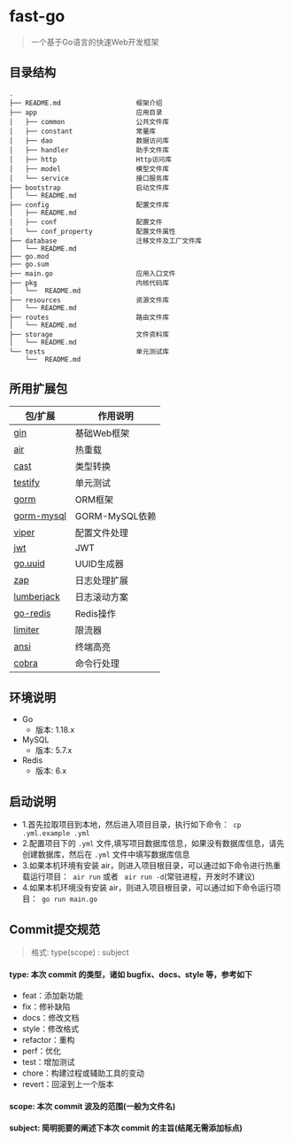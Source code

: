 # fast-go

> 一个基于Go语言的快速Web开发框架

## 目录结构

```
.
├── README.md                   框架介绍
├── app                         应用目录
│   ├── common                  公共文件库
│   ├── constant                常量库
│   ├── dao                     数据访问库
│   ├── handler                 助手文件库
│   ├── http                    Http访问库
│   ├── model                   模型文件库
│   └── service                 接口服务库
├── bootstrap                   启动文件库
│   └── README.md
├── config                      配置文件库
│   ├── README.md
│   ├── conf                    配置文件
│   └── conf_property           配置文件属性
├── database                    迁移文件及工厂文件库
│   └── README.md
├── go.mod
├── go.sum
├── main.go                     应用入口文件
├── pkg                         内核代码库
│   └──  README.md
├── resources                   资源文件库
│   └── README.md
├── routes                      路由文件库
│   └── README.md
├── storage                     文件资料库
│   └── README.md
└── tests                       单元测试库
    └──  README.md

```

## 所用扩展包

| 包/扩展                                                  | 作用说明         |
|-------------------------------------------------------|--------------|
| [gin](https://github.com/gin-gonic/gin)               | 基础Web框架      |
| [air](https://github.com/cosmtrek/air)                | 热重载          |
| [cast](https://github.com/spf13/cast)                 | 类型转换         |
| [testify](https://github.com/stretchr/testify)        | 单元测试         |
| [gorm](https://github.com/go-gorm/gorm)               | ORM框架        |
| [gorm-mysql](https://github.com/go-gorm/mysql)        | GORM-MySQL依赖 |
| [viper](https://github.com/spf13/viper)               | 配置文件处理       |
| [jwt](https://github.com/dgrijalva/jwt-go)            | JWT          |
| [go.uuid](https://github.com/satori/go.uuid)          | UUID生成器      |
| [zap](https://github.com/uber-go/zap)                 | 日志处理扩展       |
| [lumberjack](https://github.com/natefinch/lumberjack) | 日志滚动方案       |
| [go-redis](https://github.com/go-redis/redis)         | Redis操作      |
| [limiter](https://github.com/ulule/limiter)           | 限流器          |
| [ansi](https://github.com/mgutz/ansi)                 | 终端高亮         |
| [cobra](https://github.com/spf13/cobra)               | 命令行处理        |
## 环境说明
- Go 
  - 版本: 1.18.x
- MySQL
  - 版本: 5.7.x 
- Redis
  - 版本: 6.x

## 启动说明
- 1.首先拉取项目到本地，然后进入项目目录，执行如下命令：` cp .yml.example .yml`
- 2.配置项目下的 `.yml` 文件,填写项目数据库信息，如果没有数据库信息，请先创建数据库，然后在 `.yml` 文件中填写数据库信息
- 3.如果本机环境有安装 air，则进入项目根目录，可以通过如下命令进行热重载运行项目：` air run` 或者 ` air run -d`(常驻进程，开发时不建议)
- 4.如果本机环境没有安装 air，则进入项目根目录，可以通过如下命令运行项目：` go run main.go`

## Commit提交规范

> 格式: type(scope) : subject

#### type: 本次 commit 的类型，诸如 bugfix、docs、style 等，参考如下

- feat：添加新功能
- fix：修补缺陷
- docs：修改文档
- style：修改格式
- refactor：重构
- perf：优化
- test：增加测试
- chore：构建过程或辅助工具的变动
- revert：回滚到上一个版本

#### scope: 本次 commit 波及的范围(一般为文件名)

#### subject: 简明扼要的阐述下本次 commit 的主旨(结尾无需添加标点)